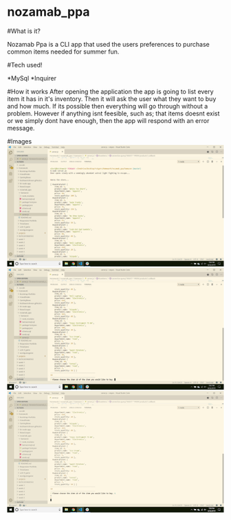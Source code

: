 # nozamab_ppa

#What is it?

Nozamab Ppa is a CLI app that used the users preferences to purchase common items needed for summer fun.

#Tech used!

*MySql
*Inquirer

#How it works
After opening the application the app is going to list every item it has in it's inventory.
Then it will ask the user what they want to buy and how much.
If its possible then everything will go through without a problem. However if anything isnt
feesible, such as; that items doesnt exist or we simply dont have enough, then the app will respond with an error message.


#Images
![Inventory](/bamazon/images/image1.png)
![Prompt](/bamazon/images/image2.png)
![User Entry](/bamazon/images/image3.png)
